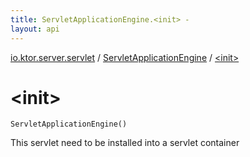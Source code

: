 ```yaml
---
title: ServletApplicationEngine.<init> - 
layout: api
---
```


<div class='api-docs-breadcrumbs'><a href="../index.html">io.ktor.server.servlet</a> / <a href="index.html">ServletApplicationEngine</a> / <a href="./-init-.html">&lt;init&gt;</a></div>

# &lt;init&gt;

<div class="signature"><code><span class="identifier">ServletApplicationEngine</span><span class="symbol">(</span><span class="symbol">)</span></code></div>

This servlet need to be installed into a servlet container

